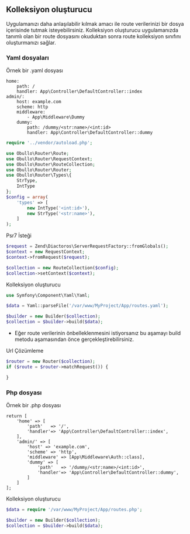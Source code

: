 
## Kolleksiyon oluşturucu

Uygulamanızı daha anlaşılabilir kılmak amacı ile route verilerinizi bir dosya içerisinde tutmak isteyebilirsiniz. Kolleksiyon oluşturucu uygulamanızda tanımlı olan bir route dosyasını okuduktan sonra route kolleksiyon sınıfını oluşturmanızı sağlar.

### Yaml dosyaları

Örnek bir .yaml dosyası

```
home: 
    path: /
    handler: App\Controller\DefaultController::index
admin/:
    host: example.com
    scheme: http
    middleware: 
        - App\Middleware\Dummy
    dummy:
        path: /dummy/<str:name>/<int:id>
        handler: App\Controller\DefaultController::dummy
```

```php
require '../vendor/autoload.php';

use Obullo\Router\Route;
use Obullo\Router\RequestContext;
use Obullo\Router\RouteCollection;
use Obullo\Router\Router;
use Obullo\Router\Types\{
    StrType,
    IntType
};
$config = array(
    'types' => [
        new IntType('<int:id>'),
        new StrType('<str:name>'),
    ]
);
```

Psr7 İsteği

```php
$request = Zend\Diactoros\ServerRequestFactory::fromGlobals();
$context = new RequestContext;
$context->fromRequest($request);

$collection = new RouteCollection($config);
$collection->setContext($context);
```

Kolleksiyon oluşturucu

```php
use Symfony\Component\Yaml\Yaml;

$data = Yaml::parseFile('/var/www/MyProject/App/routes.yaml');

$builder = new Builder($collection);
$collection = $builder->build($data);
```

* Eğer route verilerinin önbelleklenmesini istiyorsanız bu aşamayı build metodu aşamasından önce gerçekleştirebilirsiniz.

Url Çözümleme

```php
$router = new Router($collection);
if ($route = $router->matchRequest()) {

}
```

### Php dosyası

Örnek bir .php dosyası

```
return [
    'home' => [
        'path'   => '/',
        'handler'=> 'App\Controller\DefaultController::index',
    ],
    'admin/' => [
        'host' => 'example.com',
        'scheme' => 'http',
        'middleware' => [App\Middleware\Auth::class],
        'dummy' => [
            'path'   => '/dummy/<str:name>/<int:id>',
            'handler'=> 'App\Controller\DefaultController::dummy',
        ]
    ]
];
```

Kolleksiyon oluşturucu

```php
$data = require '/var/www/MyProject/App/routes.php';

$builder = new Builder($collection);
$collection = $builder->build($data);
```